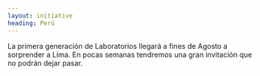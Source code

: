 ```yaml
---
layout: initiative
heading: Perú
---
```


La primera generación de Laboratorios llegará a fines de Agosto a sorprender a Lima. En pocas semanas tendremos una gran invitación que no podrán dejar pasar. 
